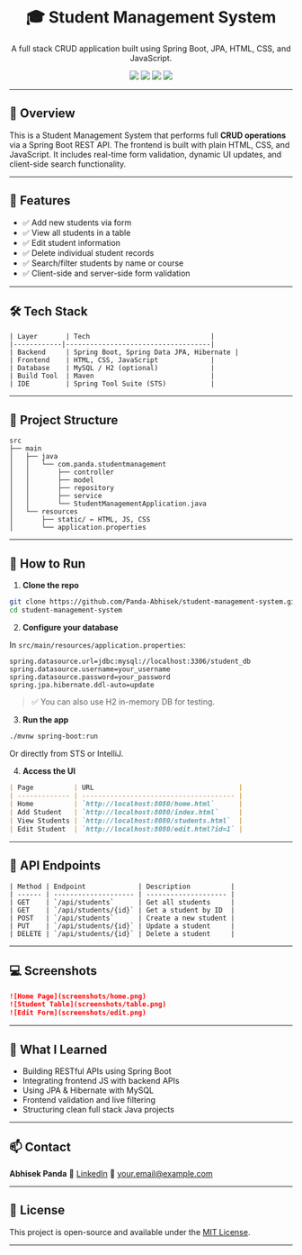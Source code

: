 
<h1 align="center">🎓 Student Management System</h1>
<p align="center">
  A full stack CRUD application built using Spring Boot, JPA, HTML, CSS, and JavaScript.
</p>

<p align="center">
  <img src="https://img.shields.io/badge/Status-Active-brightgreen" />
  <img src="https://img.shields.io/badge/Java-17-blue" />
  <img src="https://img.shields.io/badge/Spring_Boot-3.x-green" />
  <img src="https://img.shields.io/badge/Made%20by-Abhisek%20Panda-yellow" />
</p>

---

## 🧩 Overview

This is a Student Management System that performs full **CRUD operations** via a Spring Boot REST API. The frontend is built with plain HTML, CSS, and JavaScript. It includes real-time form validation, dynamic UI updates, and client-side search functionality.

---

## 🚀 Features

- ✅ Add new students via form
- ✅ View all students in a table
- ✅ Edit student information
- ✅ Delete individual student records
- ✅ Search/filter students by name or course
- ✅ Client-side and server-side form validation

---

## 🛠 Tech Stack
```
| Layer       | Tech                              |
|------------|------------------------------------|
| Backend     | Spring Boot, Spring Data JPA, Hibernate |
| Frontend    | HTML, CSS, JavaScript             |
| Database    | MySQL / H2 (optional)             |
| Build Tool  | Maven                             |
| IDE         | Spring Tool Suite (STS)           |
```
---

## 📁 Project Structure

```
src
├── main
│   ├── java
│   │   └── com.panda.studentmanagement
│   │       ├── controller
│   │       ├── model
│   │       ├── repository
│   │       ├── service
│   │       └── StudentManagementApplication.java
│   └── resources
│       ├── static/ ← HTML, JS, CSS
│       └── application.properties
````
---

## 🔧 How to Run

1. **Clone the repo**
```bash
git clone https://github.com/Panda-Abhisek/student-management-system.git
cd student-management-system
```

2. **Configure your database**

In `src/main/resources/application.properties`:

```properties
spring.datasource.url=jdbc:mysql://localhost:3306/student_db
spring.datasource.username=your_username
spring.datasource.password=your_password
spring.jpa.hibernate.ddl-auto=update
```

> ✅ You can also use H2 in-memory DB for testing.

3. **Run the app**

```bash
./mvnw spring-boot:run
```

Or directly from STS or IntelliJ.

4. **Access the UI**

```markdown
| Page          | URL                                    |
| ------------- | -------------------------------------- |
| Home          | `http://localhost:8080/home.html`      |
| Add Student   | `http://localhost:8080/index.html`     |
| View Students | `http://localhost:8080/students.html`  |
| Edit Student  | `http://localhost:8080/edit.html?id=1` |
```

---

## 🧪 API Endpoints
```
| Method | Endpoint             | Description          |
| ------ | -------------------- | -------------------- |
| GET    | `/api/students`      | Get all students     |
| GET    | `/api/students/{id}` | Get a student by ID  |
| POST   | `/api/students`      | Create a new student |
| PUT    | `/api/students/{id}` | Update a student     |
| DELETE | `/api/students/{id}` | Delete a student     |
```
---

## 💻 Screenshots

```markdown
![Home Page](screenshots/home.png)
![Student Table](screenshots/table.png)
![Edit Form](screenshots/edit.png)
```

---

## 🧠 What I Learned

* Building RESTful APIs using Spring Boot
* Integrating frontend JS with backend APIs
* Using JPA & Hibernate with MySQL
* Frontend validation and live filtering
* Structuring clean full stack Java projects

---

## 📫 Contact

**Abhisek Panda**
🔗 [LinkedIn](https://www.linkedin.com/in/your-profile)
📧 [your.email@example.com](mailto:your.email@example.com)

---

## 🪪 License

This project is open-source and available under the [MIT License](LICENSE).

---